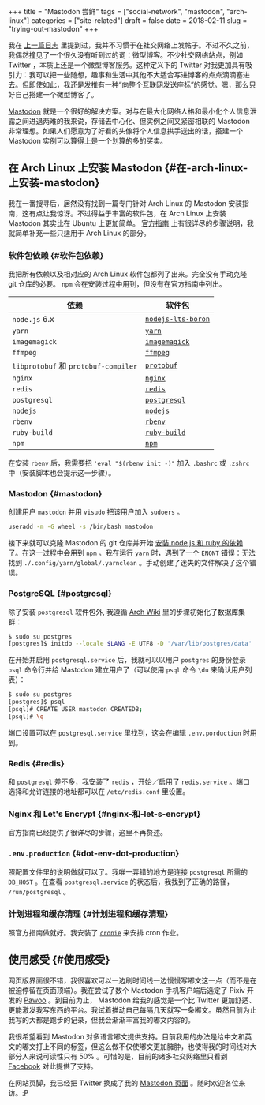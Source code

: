 +++
title = "Mastodon 尝鲜"
tags = ["social-network", "mastodon", "arch-linux"]
categories = ["site-related"]
draft = false
date = 2018-02-11
slug = "trying-out-mastodon"
+++

我在 [上一篇日志](https://www.shimmy1996.com/zh/posts/2017/10/22/no-more-disqusting-disqus/) 里提到过，我并不习惯于在社交网络上发帖子。不过不久之前，我偶然撞见了一个很久没有听到过的词：微型博客。不少社交网络站点，例如 Twitter ，本质上还是一个微型博客服务。这种定义下的 Twitter 对我更加具有吸引力：我可以把一些随想，趣事和生活中其他不大适合写进博客的点点滴滴塞进去。但即使如此，我还是发推有一种“向整个互联网发送座标”的感觉。嗯，那么只好自己搭建一个微型博客了。

[Mastodon](https://github.com/tootsuite/mastodon) 就是一个很好的解决方案。对与在最大化网络人格和最小化个人信息泄露之间进退两难的我来说，存储去中心化、但实例之间又紧密相联的 Mastodon 非常理想。如果人们愿意为了好看的头像将个人信息拱手送出的话，搭建一个 Mastodon 实例可以算得上是一个划算的多的买卖。


## 在 Arch Linux 上安装 Mastodon {#在-arch-linux-上安装-mastodon}

我在一番搜寻后，居然没有找到一篇专门针对 Arch Linux 的 Mastodon 安装指南，这有点让我惊讶。不过得益于丰富的软件包，在 Arch Linux 上安装 Mastodon 其实比在 Ubuntu 上更加简单。 [官方指南](https://github.com/tootsuite/documentation/blob/master/Running-Mastodon/Production-guide.md) 上有很详尽的步骤说明，我就简单补充一些只适用于 Arch Linux 的部分。


### 软件包依赖 {#软件包依赖}

我把所有依赖以及相对应的 Arch Linux 软件包都列了出来。完全没有手动克隆 git 仓库的必要。 `npm` 会在安装过程中用到，但没有在官方指南中列出。

| 依赖                                | 软件包                                                                                      |
|-----------------------------------|------------------------------------------------------------------------------------------|
| `node.js` 6.x                       | [`nodejs-lts-boron`](https://www.archlinux.org/packages/community/x86_64/nodejs-lts-boron/) |
| `yarn`                              | [`yarn`](https://www.archlinux.org/packages/community/any/yarn/)                            |
| `imagemagick`                       | [`imagemagick`](https://www.archlinux.org/packages/extra/x86_64/imagemagick/)               |
| `ffmpeg`                            | [`ffmpeg`](https://www.archlinux.org/packages/extra/x86_64/ffmpeg/)                         |
| `libprotobuf` 和 `protobuf-compiler` | [`protobuf`](https://www.archlinux.org/packages/?sort=&q=protobuf&maintainer=&flagged=)     |
| `nginx`                             | [`nginx`](https://www.archlinux.org/packages/extra/x86_64/nginx/)                           |
| `redis`                             | [`redis`](https://www.archlinux.org/packages/community/x86_64/redis/)                       |
| `postgresql`                        | [`postgresql`](https://www.archlinux.org/packages/extra/x86_64/postgresql/)                 |
| `nodejs`                            | [`nodejs`](https://www.archlinux.org/packages/community/x86_64/nodejs/)                     |
| `rbenv`                             | [`rbenv`](https://aur.archlinux.org/packages/rbenv/)                                        |
| `ruby-build`                        | [`ruby-build`](https://aur.archlinux.org/packages/ruby-build/)                              |
| `npm`                               | [`npm`](https://www.archlinux.org/packages/community/any/npm/)                              |

在安装 `rbenv` 后，我需要把 `'eval "$(rbenv init -)"` 加入 `.bashrc` 或 `.zshrc` 中（安装脚本也会提示这一步骤）。


### Mastodon {#mastodon}

创建用户 `mastodon` 并用 `visudo` 把该用户加入 `sudoers` 。

```sh
useradd -m -G wheel -s /bin/bash mastodon
```

接下来就可以克隆 Mastodon 的 git 仓库并开始 [安装 node.js 和 ruby 的依赖](https://github.com/tootsuite/documentation/blob/master/Running-Mastodon/Production-guide.md#nodejs-and-ruby-dependencies) 了。在这一过程中会用到 `npm` 。我在运行 `yarn` 时，遇到了一个 `ENONT` 错误：无法找到 `./.config/yarn/global/.yarnclean` 。手动创建了迷失的文件解决了这个错误。


### PostgreSQL {#postgresql}

除了安装 `postgresql` 软件包外, 我遵循 [Arch Wiki](https://wiki.archlinux.org/index.php/PostgreSQL) 里的步骤初始化了数据库集群：

```sh
$ sudo su postgres
[postgres]$ initdb --locale $LANG -E UTF8 -D '/var/lib/postgres/data'
```

在开始并启用 `postgresql.service` 后，我就可以以用户 `postgres` 的身份登录 `psql` 命令行并给 Mastodon 建立用户了（可以使用 `psql` 命令 `\du` 来确认用户列表）：

```sh
$ sudo su postgres
[postgres]$ psql
[psql]# CREATE USER mastodon CREATEDB;
[psql]# \q
```

端口设置可以在 `postgresql.service` 里找到，这会在编辑 `.env.porduction` 时用到。


### Redis {#redis}

和 `postgresql` 差不多，我安装了 `redis` ，开始／启用了 `redis.service` 。端口选择和允许连接的地址都可以在 `/etc/redis.conf` 里设置。


### Nginx 和 Let's Encrypt {#nginx-和-let-s-encrypt}

官方指南已经提供了很详尽的步骤，这里不再赘述。


### `.env.production` {#dot-env-dot-production}

照配置文件里的说明做就可以了。我唯一弄错的地方是连接 `postgresql` 所需的 `DB_HOST` 。在查看 `postgresql.service` 的状态后，我找到了正确的路径， `/run/postgresql` 。


### 计划进程和缓存清理 {#计划进程和缓存清理}

照官方指南做就好。我安装了 [`cronie`](https://www.archlinux.org/packages/core/x86_64/cronie/) 来安排 cron 作业。


## 使用感受 {#使用感受}

网页版界面很不错，我很喜欢可以一边刷时间线一边慢慢写嘟文这一点（而不是在被迫停留在页面顶端）。我在尝试了数个 Mastodon 手机客户端后选定了 Pixiv 开发的 [Pawoo](https://pawoo.net/about) 。到目前为止， Mastodon 给我的感觉是一个比 Twitter 更加舒适、更能激发我写东西的平台。我试着推动自己每隔几天就写一条嘟文。虽然目前为止我写的大都是跑步的记录，但我会渐渐丰富我的嘟文内容的。

我很希望看到 Mastodon 对多语言嘟文提供支持。目前我用的办法是给中文和英文的嘟文打上不同的标签，但这么做不仅使嘟文更加臃肿，也使得我的时间线对大部分人来说可读性只有 50% 。可惜的是，目前的诸多社交网络里只看到 [Facebook](https://code.facebook.com/posts/597373993776783) 对此提供了支持。

在网站页脚，我已经把 Twitter 换成了我的 [Mastodon 页面](https://mstdn.shimmy1996.com/@shimmy1996) 。随时欢迎各位来访。:P